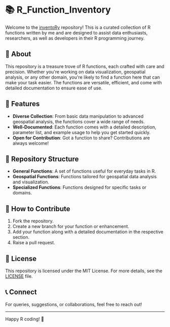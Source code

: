 # 📚 R_Function_Inventory

Welcome to the [inventoRy](https://github.com/SamMajumder/inventoRy) repository! This is a curated collection of R functions written by me and are designed to assist data enthusiasts, researchers, as well as developers in their R programming journey.

## 🌟 About

This repository is a treasure trove of R functions, each crafted with care and precision. Whether you're working on data visualization, geospatial analysis, or any other domain, you're likely to find a function here that can make your task easier. The functions are versatile, efficient, and come with detailed documentation to ensure ease of use.

## 🚀 Features

- **Diverse Collection**: From basic data manipulation to advanced geospatial analysis, the functions cover a wide range of needs.
- **Well-Documented**: Each function comes with a detailed description, parameter list, and example usage to help you get started quickly.
- **Open for Contribution**: Got a function to share? Contributions are always welcome!

## 📂 Repository Structure

- **General Functions**: A set of functions useful for everyday tasks in R.
- **Geospatial Functions**: Functions tailored for geospatial data analysis and visualization.
- **Specialized Functions**: Functions designed for specific tasks or domains.

## 🤝 How to Contribute

1. Fork the repository.
2. Create a new branch for your function or enhancement.
3. Add your function along with a detailed documentation in the respective section.
4. Raise a pull request.

## 📜 License

This repository is licensed under the MIT License. For more details, see the [LICENSE](LICENSE) file.

## 📞 Connect

For queries, suggestions, or collaborations, feel free to reach out!

---

Happy R coding! 🎉
